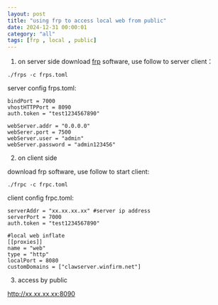 ```yaml
---
layout: post
title: "using frp to access local web from public"
date: 2024-12-31 00:00:01
category: "all"
tags: [frp , local , public]
---
```


1. on server side
download [frp](https://github.com/fatedier/frp/releases) software, use follow to server client：
```
./frps -c frps.toml
```

server config frps.toml: 
```
bindPort = 7000
vhostHTTPPort = 8090
auth.token = "test1234567890"

webServer.addr = "0.0.0.0"
webSerer.port = 7500
webServer.user = "admin"
webServer.password = "admin123456"
```

2. on client side

download frp software, use follow to start client: 
```
./frpc -c frpc.toml
```

client config frpc.toml: 
```
serverAddr = "xx.xx.xx.xx" #server ip address
serverPort = 7000
auth.token = "test1234567890"

#local web inflate
[[proxies]]
name = "web"
type = "http"
localPort = 8080 
customDomains = ["clawserver.winfirm.net"]
```

3. access by public

http://xx.xx.xx.xx:8090

